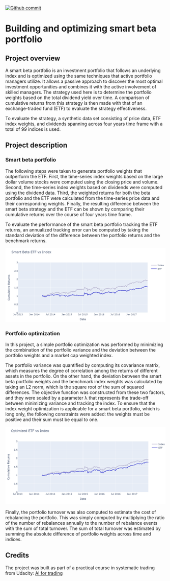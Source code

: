 [![Github commit](https://img.shields.io/github/last-commit/QI2lab/mcSIM)](https://github.com/fdjutant/portfolio-optimization)

# Building and optimizing smart beta portfolio
## Project overview
A smart beta portfolio is an investment portfolio that follows an underlying index and is optimized using the same techniques that active portfolio managers utilize. It allows a passive approach to discover the most optimal investment opportunities and combines it with the active involvement of skilled managers. The strategy used here is to determine the portfolio weights based on the total dividend yield over time. A comparison of cumulative returns from this strategy is then made with that of an exchange-traded fund (ETF) to evaluate the strategy effectiveness.

To evaluate the strategy, a synthetic data set consisting of price data, ETF index weights, and dividends spanning across four years time frame with a total of 99 indices is used.

## Project description
### Smart beta portfolio
The following steps were taken to generate portfolio weights that outperform the ETF. First, the time-series index weights based on the large dollar volume stocks were computed using the closing price and volume. Second, the time-series index weights based on dividends were computed using the dividend data. Third, the weighted returns for both the beta portfolio and the ETF were calculated from the time-series price data and their corresponding weights. Finally, the resulting difference between the smart beta strategy and the ETF can be shown by comparing their cumulative returns over the course of four years time frame.

To evaluate the performance of the smart beta portfolio tracking the ETF returns, an annualized tracking error can be computed by taking the standard deviation of the difference between the portfolio returns and the benchmark returns.

![Alt text](./graphs/smart-beta-vs-ETF.png?raw=true "Cumulative returns of smart beta vs ETF")


### Portfolio optimization
In this project, a simple portfolio optimization was performed by minimizing the combination of the portfolio variance and the deviation between the portfolio weights and a market cap weighted index.

The portfolio variance was quantified by computing its covariance matrix, which measures the degree of correlation among the returns of different assets in the portfolio. On the other hand, the deviation between the smart beta portfolio weights and the benchmark index weights was calculated by taking an L2 norm, which is the square root of the sum of squared differences. The objective function was constructed from these two factors, and they were scaled by a parameter &#955; that represents the trade-off between minimizing variance and tracking the index. To ensure that the index weight optimization is applicable for a smart beta portfolio, which is long only, the following constraints were added: the weights must be positive and their sum must be equal to one.

![Alt text](./graphs/optimized-smart-beta-vs-ETF.png?raw=true "Cumulative returns of optimized smart beta vs ETF")

Finally, the portfolio turnover was also computed to estimate the cost of rebalancing the portfolio. This was simply computed by multiplying the ratio of the number of rebalances annually to the number of rebalance events with the sum of total turnover. The sum of total turnover was estimated by summing the absolute difference of portfolio weights across time and indices.


## Credits
The project was built as part of a practical course in systematic trading from Udacity: [AI for trading](https://www.udacity.com/course/ai-for-trading--nd880)